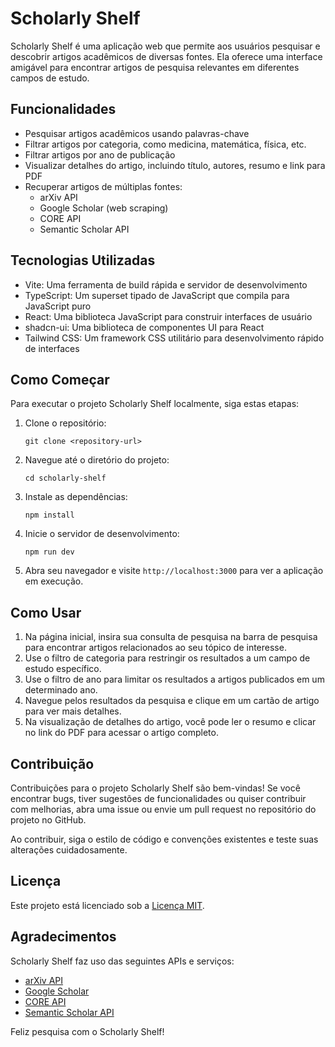 # Scholarly Shelf

Scholarly Shelf é uma aplicação web que permite aos usuários pesquisar e descobrir artigos acadêmicos de diversas fontes. Ela oferece uma interface amigável para encontrar artigos de pesquisa relevantes em diferentes campos de estudo.

## Funcionalidades

- Pesquisar artigos acadêmicos usando palavras-chave
- Filtrar artigos por categoria, como medicina, matemática, física, etc.
- Filtrar artigos por ano de publicação
- Visualizar detalhes do artigo, incluindo título, autores, resumo e link para PDF
- Recuperar artigos de múltiplas fontes:
  - arXiv API
  - Google Scholar (web scraping)
  - CORE API
  - Semantic Scholar API

## Tecnologias Utilizadas

- Vite: Uma ferramenta de build rápida e servidor de desenvolvimento
- TypeScript: Um superset tipado de JavaScript que compila para JavaScript puro
- React: Uma biblioteca JavaScript para construir interfaces de usuário
- shadcn-ui: Uma biblioteca de componentes UI para React
- Tailwind CSS: Um framework CSS utilitário para desenvolvimento rápido de interfaces

## Como Começar

Para executar o projeto Scholarly Shelf localmente, siga estas etapas:

1. Clone o repositório:

   ```
   git clone <repository-url>
   ```

2. Navegue até o diretório do projeto:

   ```
   cd scholarly-shelf
   ```

3. Instale as dependências:

   ```
   npm install
   ```

4. Inicie o servidor de desenvolvimento:

   ```
   npm run dev
   ```

5. Abra seu navegador e visite `http://localhost:3000` para ver a aplicação em execução.

## Como Usar

1. Na página inicial, insira sua consulta de pesquisa na barra de pesquisa para encontrar artigos relacionados ao seu tópico de interesse.
2. Use o filtro de categoria para restringir os resultados a um campo de estudo específico.
3. Use o filtro de ano para limitar os resultados a artigos publicados em um determinado ano.
4. Navegue pelos resultados da pesquisa e clique em um cartão de artigo para ver mais detalhes.
5. Na visualização de detalhes do artigo, você pode ler o resumo e clicar no link do PDF para acessar o artigo completo.

## Contribuição

Contribuições para o projeto Scholarly Shelf são bem-vindas! Se você encontrar bugs, tiver sugestões de funcionalidades ou quiser contribuir com melhorias, abra uma issue ou envie um pull request no repositório do projeto no GitHub.

Ao contribuir, siga o estilo de código e convenções existentes e teste suas alterações cuidadosamente.

## Licença

Este projeto está licenciado sob a [Licença MIT](LICENSE).

## Agradecimentos

Scholarly Shelf faz uso das seguintes APIs e serviços:

- [arXiv API](https://arxiv.org/help/api)
- [Google Scholar](https://scholar.google.com/)
- [CORE API](https://core.ac.uk/services/api/)
- [Semantic Scholar API](https://www.semanticscholar.org/product/api)

Feliz pesquisa com o Scholarly Shelf!
